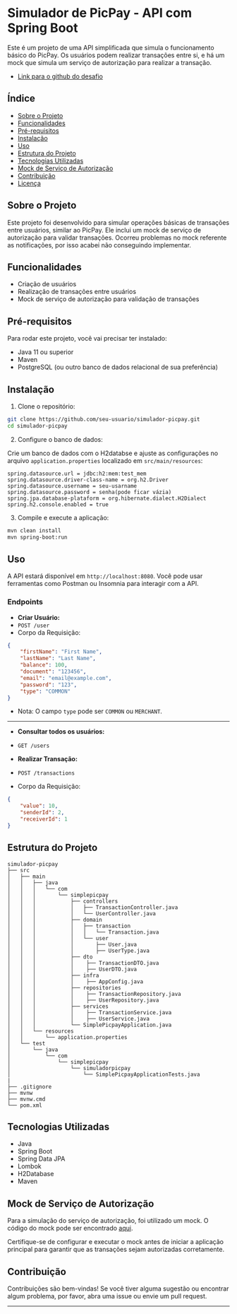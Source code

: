 # Simulador de PicPay - API com Spring Boot

Este é um projeto de uma API simplificada que simula o funcionamento básico do PicPay. Os usuários podem realizar transações entre si, e há um mock que simula um serviço de autorização para realizar a transação.
- [Link para o github do desafio](https://github.com/PicPay/picpay-desafio-backend)
## Índice

- [Sobre o Projeto](#sobre-o-projeto)
- [Funcionalidades](#funcionalidades)
- [Pré-requisitos](#pré-requisitos)
- [Instalação](#instalação)
- [Uso](#uso)
- [Estrutura do Projeto](#estrutura-do-projeto)
- [Tecnologias Utilizadas](#tecnologias-utilizadas)
- [Mock de Serviço de Autorização](#mock-de-serviço-de-autorização)
- [Contribuição](#contribuição)
- [Licença](#licença)

## Sobre o Projeto

Este projeto foi desenvolvido para simular operações básicas de transações entre usuários, similar ao PicPay. Ele inclui um mock de serviço de autorização para validar transações.
Ocorreu problemas no mock referente as notificações, por isso acabei não conseguindo implementar.

## Funcionalidades

- Criação de usuários
- Realização de transações entre usuários
- Mock de serviço de autorização para validação de transações

## Pré-requisitos

Para rodar este projeto, você vai precisar ter instalado:

- Java 11 ou superior
- Maven
- PostgreSQL (ou outro banco de dados relacional de sua preferência)

## Instalação

1. Clone o repositório:
```bash
git clone https://github.com/seu-usuario/simulador-picpay.git
cd simulador-picpay
```

2. Configure o banco de dados:

Crie um banco de dados com o H2databse e ajuste as configurações no arquivo `application.properties` localizado em `src/main/resources`:
```properties
spring.datasource.url = jdbc:h2:mem:test_mem
spring.datasource.driver-class-name = org.h2.Driver
spring.datasource.username = seu-usarname
spring.datasource.password = senha(pode ficar vázia)
spring.jpa.database-plataform = org.hibernate.dialect.H2Dialect
spring.h2.console.enabled = true
```

3. Compile e execute a aplicação:
```bash
mvn clean install
mvn spring-boot:run
```

## Uso

A API estará disponível em `http://localhost:8080`. Você pode usar ferramentas como Postman ou Insomnia para interagir com a API.

### Endpoints

- **Criar Usuário:**
- `POST /user`
- Corpo da Requisição:
```json
{
    "firstName": "First Name",
    "lastName": "Last Name",
    "balance": 100,
    "document": "123456",
    "email": "email@example.com",
    "password": "123",
    "type": "COMMON"
}
```
- Nota: O campo `type` pode ser `COMMON` ou `MERCHANT`.

---

- **Consultar todos os usuários:**
- `GET /users`

- **Realizar Transação:**
- `POST /transactions`
- Corpo da Requisição:
```json
{
    "value": 10,
    "senderId": 2,
    "receiverId": 1
}
```

## Estrutura do Projeto
```
simulador-picpay
├── src
│   ├── main
│   │   ├── java
│   │   │   └── com
│   │   │       └── simplepicpay
│   │   │           ├── controllers
│   │   │           │   ├── TransactionController.java
│   │   │           │   └── UserController.java
│   │   │           ├── domain
│   │   │           │   ├── transaction
│   │   │           │   │   └── Transaction.java
│   │   │           │   └── user
│   │   │           │       ├── User.java
│   │   │           │       ├── UserType.java
│   │   │           ├── dto
│   │   │           │    ├── TransactionDTO.java
│   │   │           │    ├── UserDTO.java
│   │   │           ├── infra
│   │   │           │    ├── AppConfig.java
│   │   │           ├── repositories
│   │   │           │    ├── TransactionRepository.java
│   │   │           │    ├── UserRepository.java
│   │   │           ├── services
│   │   │           │    ├── TransactionService.java
│   │   │           │    ├── UserService.java
│   │   │           └── SimplePicpayApplication.java
│   │   └── resources
│   │       └── application.properties
│   └── test
│       └── java
│           └── com
│               └── simplepicpay
│                   └── simuladorpicpay
│                       └── SimplePicpayApplicationTests.java
|
├── .gitignore
├── mvnw
├── mvnw.cmd
└── pom.xml
```

## Tecnologias Utilizadas

- Java
- Spring Boot
- Spring Data JPA
- Lombok
- H2Database
- Maven

## Mock de Serviço de Autorização

Para a simulação do serviço de autorização, foi utilizado um mock. O código do mock pode ser encontrado [aqui](https://util.devi.tools/api/v2/authorize).

Certifique-se de configurar e executar o mock antes de iniciar a aplicação principal para garantir que as transações sejam autorizadas corretamente.

## Contribuição

Contribuições são bem-vindas! Se você tiver alguma sugestão ou encontrar algum problema, por favor, abra uma issue ou envie um pull request.

---
